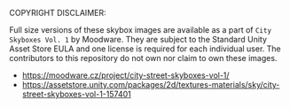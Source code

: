 COPYRIGHT DISCLAIMER:

Full size versions of these skybox images are available as a part of `City Skyboxes Vol. 1` by Moodware. They are subject to the Standard Unity Asset Store EULA and one license is required for each individual user. The contributors to this repository do not own nor claim to own these images.

- https://moodware.cz/project/city-street-skyboxes-vol-1/
- https://assetstore.unity.com/packages/2d/textures-materials/sky/city-street-skyboxes-vol-1-157401
